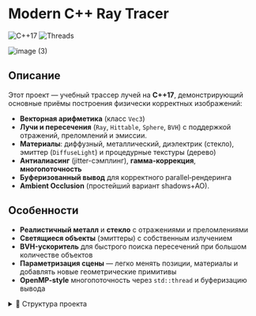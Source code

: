 # Modern C++ Ray Tracer

![C++17](https://img.shields.io/badge/C%2B%2B-17-blue) ![Threads](https://img.shields.io/badge/Multithreaded-Yes-green) 

![image (3)](https://github.com/user-attachments/assets/60fa96be-7c4a-48ee-89f9-e60c2e0b1c16)


## Описание

Этот проект — учебный трассер лучей на **C++17**, демонстрирующий основные приёмы построения физически корректных изображений:
- **Векторная арифметика** (класс `Vec3`)
- **Лучи и пересечения** (`Ray`, `Hittable`, `Sphere`, `BVH`) с поддержкой отражений, преломлений и эмиссии.
- **Материалы**: диффузный, металлический, диэлектрик (стекло), эмиттер (`DiffuseLight`) и процедурные текстуры (дерево)
- **Антиалиасинг** (jitter-сэмплинг), **гамма-коррекция**, **многопоточность**
- **Буферизованный вывод** для корректного parallel‐рендеринга
- **Ambient Occlusion** (простейший вариант shadows+AO).
## Особенности

- **Реалистичный металл** и **стекло** с отражениями и преломлениями  
- **Светящиеся объекты** (эмиттеры) с собственным излучением  
- **BVH-ускоритель** для быстрого поиска пересечений при большом количестве объектов  
- **Параметризация сцены** — легко менять позиции, материалы и добавлять новые геометрические примитивы  
- **OpenMP-style** многопоточность через `std::thread` и буферизацию вывода

<details>
  <summary>📁 Структура проекта</summary>

## Структура проекта


```text
RayTracerProject/
├── include/
│ ├── Vec3.h
│ ├── Ray.h
│ ├── Hittable.h
│ ├── HittableList.h
│ ├── Sphere.h
│ ├── Box.h
│ ├── Cone.h
│ ├── AABB.h
│ ├── BVH.h
│ ├── Camera.h
│ ├── Material.h
│ ├── Texture.h
│ ├── ConstantTexture.h
│ ├── NoiseTexture.h
│ └── WoodTexture.h
└── src/
├── Vec3.cpp
├── Ray.cpp
├── Hittable.cpp
├── Sphere.cpp
├── Box.cpp
├── Cone.cpp
├── BVH.cpp
├── Camera.cpp
├── Material.cpp
├── Texture.cpp
├── Perlin.cpp
└── Main.cpp
```

## Алгоритм трассировки 🛠
Для каждого пикселя генерируется N случайных лучей (anti-aliasing).

**ray_color()** рекурсивно:

- Ищет ближайший hit в диапазоне [ε, +∞).

- Вызывает material.scatter(), получая цвет отражённой/преломлённой составляющей и attenuation.

- Добавляет emission для источников (DiffuseLight).

- Для теней/AO дополнительно бросает shadow‐ray и затемняет вклады.

**Ускорение**: при большом числе объектов — BVH ускоряет поиск пересечений.

**Параллелизация**: каждый поток обрабатывает строки изображения независимо.



## Сборка и запуск 🚀

1. Клонируй репозиторий и перейди в папку проекта:
    ```bash
    git clone git@github.com:qwerfiko/RayTracer.git
    ```
2. Убедись, что установлен **g++**, поддерживающий C++17, и подключен OpenMP-стандарт:
    ```bash
    g++ --version   # минимум GCC 7+
    ```
3. Собери проект и запусти трассер:
    ```bash
    g++ -std=c++17 -O2 -I include src/*.cpp -o raytracer -pthread
    ./raytracer
    ```
4. Открой файл любым просмотрщиком ppm, например:
    ```bash
    display output/image.ppm
    # или любым другим просмотрщиком PPM
    ```
5. Можно использовать **CMake** со следующим содержанием:
   ```bash
    cmake_minimum_required(VERSION 3.10)
    project(RayTracer LANGUAGES CXX)
    set(CMAKE_CXX_STANDARD 17)
    file(GLOB SOURCES src/*.cpp)
    add_executable(raytracer ${SOURCES})
    target_include_directories(raytracer PRIVATE include)
   ```

## Настройка сцены ⚙️

- **Разрешение** меняется в `Main.cpp` (в примере используется FullHD с соотношением сторон 16:9):
  ```cpp
  const int image_width  = 1920;
  const int image_height = static_cast<int>(image_width / aspect_ratio);
  ```
- Параметры рендера: *samples_per_pixel* = 500, *max_depth* = 50, *AO_samples* = 32
- С помощью *world.add* добавляются объекты в сцену с соответсвующим параметром *mat_*
- Выставляется положение камеры, focus и aperture
- Рендер в в формате ppm сохраняет построчно в framebufer и осуществляет gamma-коррекцию
